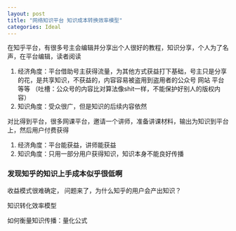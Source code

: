 ```yaml
---
layout: post
title: "网络知识平台 知识成本转换效率模型"
categories: Ideal
---
```


在知乎平台，有很多号主会编辑并分享出个人很好的教程，知识分享，个人为了名声，在平台编辑，读者阅读

1. 经济角度：平台借助号主获得流量，为其他方式获益打下基础，号主只是分享的花，是共享知识，不获益的，内容容易被盗用到盗用者的公众号 网站 平台等等 （吐槽：公众号的内容比对算法像shit一样，不能保护好别人的版权内容）
2. 知识角度：受众很广，但是知识的后续内容依然

对比得到平台，很多网课平台，邀请一个讲师，准备讲课材料，输出为知识到平台上，然后用户付费获得

1. 经济角度：平台能获益，讲师能获益
2. 知识角度：只用一部分用户获得知识，知识本身不能良好传播

### 发现知乎的知识上手成本似乎很低啊

收益模式很难确定， 问题来了，为什么知乎的用户会产出知识？

知识转化效率模型

如何衡量知识传播：量化公式 

